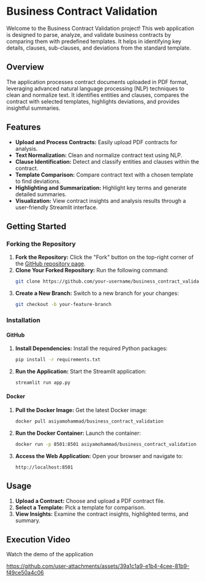 
# Business Contract Validation 

Welcome to the Business Contract Validation project! This web application is designed to parse, analyze, and validate business contracts by comparing them with predefined templates. It helps in identifying key details, clauses, sub-clauses, and deviations from the standard template.

## Overview

The application processes contract documents uploaded in PDF format, leveraging advanced natural language processing (NLP) techniques to clean and normalize text. It identifies entities and clauses, compares the contract with selected templates, highlights deviations, and provides insightful summaries.

## Features

- **Upload and Process Contracts:** Easily upload PDF contracts for analysis.
- **Text Normalization:** Clean and normalize contract text using NLP.
- **Clause Identification:** Detect and classify entities and clauses within the contract.
- **Template Comparison:** Compare contract text with a chosen template to find deviations.
- **Highlighting and Summarization:** Highlight key terms and generate detailed summaries.
- **Visualization:** View contract insights and analysis results through a user-friendly Streamlit interface.

## Getting Started

### Forking the Repository

1. **Fork the Repository:** Click the "Fork" button on the top-right corner of the [GitHub repository page](https://github.com/Kulashekar01/Business_Contract_Validation).
2. **Clone Your Forked Repository:** Run the following command:
   ```bash
   git clone https://github.com/your-username/business_contract_validation.git
   ```
3. **Create a New Branch:** Switch to a new branch for your changes:
   ```bash
   git checkout -b your-feature-branch
   ```

### Installation

#### GitHub

1. **Install Dependencies:** Install the required Python packages:
   ```bash
   pip install -r requirements.txt
   ```
2. **Run the Application:** Start the Streamlit application:
   ```bash
   streamlit run app.py
   ```

#### Docker

1. **Pull the Docker Image:** Get the latest Docker image:
   ```bash
   docker pull asiyamohammad/business_contract_validation
   ```
2. **Run the Docker Container:** Launch the container:
   ```bash
   docker run -p 8501:8501 asiyamohammad/business_contract_validation
   ```
3. **Access the Web Application:** Open your browser and navigate to:
   ```
   http://localhost:8501
   ```

## Usage

1. **Upload a Contract:** Choose and upload a PDF contract file.
2. **Select a Template:** Pick a template for comparison.
3. **View Insights:** Examine the contract insights, highlighted terms, and summary.

## Execution Video

Watch the demo of the application 

https://github.com/user-attachments/assets/39a1c1a9-e1b4-4cee-81b9-f49ce50a4c06
